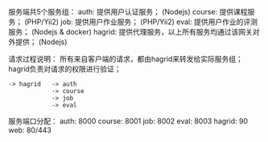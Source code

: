 服务端共5个服务组：
	auth:  提供用户认证服务；   (Nodejs)
    course:  提供课程服务；     (PHP/Yii2)
    job:  提供用户作业服务；     (PHP/Yii2)
    eval:  提供用户作业的评测服务； (Nodejs & docker)
    hagrid: 提供代理服务，以上所有服务均通过该网关对外提供；  (Nodejs)

请求过程说明：
    所有来自客户端的请求，都由hagrid来转发给实际服务组；
    hagrid负责对请求的权限进行验证；
    
    -> hagrid   -> auth
                -> course
                -> job
                -> eval

服务端口分配：
    auth:   8000
    course: 8001
    job:    8002
    eval:   8003
    hagrid: 90
    web:    80/443

